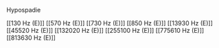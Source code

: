 Hypospadie

[[130 Hz (E)]]
[[570 Hz (E)]]
[[730 Hz (E)]]
[[850 Hz (E)]]
[[13930 Hz (E)]]
[[45520 Hz (E)]]
[[132020 Hz (E)]]
[[255100 Hz (E)]]
[[775610 Hz (E)]]
[[813630 Hz (E)]]